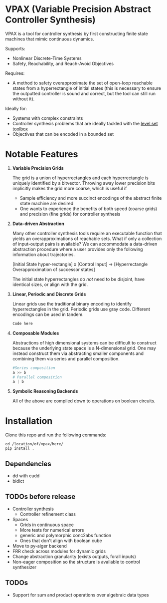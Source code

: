 
VPAX (Variable Precision Abstract Controller Synthesis)
=====

VPAX is a tool for controller synthesis by first constructing finite state machines that mimic continuous dynamics.

Supports:

- Nonlinear Discrete-Time Systems
- Safety, Reachability, and Reach-Avoid Objectives

Requires:

- A method to safety overapproximate the set of open-loop reachable states from a hyperrectangle of initial states (this is necessary to ensure the outputted controller is sound and correct, but the tool can still run without it).

Ideally for:

- Systems with complex constraints
- Controller synthesis problems that are ideally tackled with the [level set toolbox](https://www.cs.ubc.ca/~mitchell/ToolboxLS/index.html)
- Objectives that can be encoded in a bounded set

<!-- - Systems of moderate dimension (4-6).  -->

Notable Features
=======

1. **Variable Precision Grids**

    The grid is a union of hyperrectangles and each hyperrectangle is uniquely identified by a bitvector. Throwing away lower precision bits implicitly makes the grid more coarse, which is useful if
    - Sample efficiency and more succinct encodings of the abstract finite state machine are desired
    - One wants to experience the benefits of both speed (coarse grids) and precision (fine grids) for controller synthesis

2. **Data-driven Abstraction**

    Many other controller synthesis tools require an executable function that yields an overapproximations of reachable sets. What if only a collection of input-output pairs is available? We can accommodate a data-driven abstraction procedure where a user provides only the following information about trajectories.

    [Initial State hyper-rectangle] x  [Control Input] -> [Hyperrectangle Overapproximation of successor states]

    The initial state hyperrectangles do *not* need to be disjoint, have identical sizes, or align with the grid.

3. **Linear, Periodic and Discrete Grids**

    Linear grids use the traditional binary encoding to identify hyperrectangles in the grid. Periodic grids use gray code. Different encodings can be used in tandem.
    ```python
    Code here
    ```

4. **Composable Modules**

    Abstractions of high dimensional systems can be difficult to construct because the underlying state space is a N-dimensional grid. One may instead construct them via abstracting smaller components and combining them via series and parallel composition.
    ```python
    #Series composition
    a >> b
    # Parallel composition
    a | b
    ```

5. **Symbolic Reasoning Backends**

    All of the above are compiled down to operations on boolean circuits.



Installation
======

Clone this repo and run the following commands:

```shellscript
cd /location/of/vpax/here/
pip install .
```

Dependencies
------

- dd with cudd
- bidict

TODOs before release
------

- Controller synthesis
  - Controller refinement class
- Spaces
  - Grids in continuous space 
  - More tests for numerical errors 
  - generic and polymorphic conc2abs function
  - Ones that don't align with boolean cube
- Move to py-aiger backend
- FRR check across modules for dynamic grids
- Change abstraction granularity (exists outputs, forall inputs)
- Non-eager composition so the structure is available to control synthesizer

TODOs
------

- Support for sum and product operations over algebraic data types